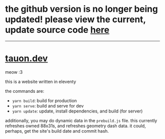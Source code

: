 # the github version is no longer being updated! please view the current, update source code [here](https://git.gay/tauon/tauon.dev)
---
# [tauon.dev](https://tauon.dev)

meow :3

this is a website written in eleventy

the commands are:
- `yarn build`: build for production
- `yarn serve`: build and serve for dev
- `yarn update`: update, install dependencies, and build (for server)

additionally, you may do dynamic data in the `prebuild.js` file. this currently
refreshes owned 88x31s, and refreshes geometry dash data. it could,
perhaps, get the site's build date and commit hash.
